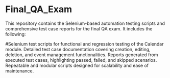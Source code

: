 # Final_QA_Exam
This repository contains the Selenium-based automation testing scripts and comprehensive test case reports for the final QA exam. It includes the following:

#Selenium test scripts for functional and regression testing of the Calendar module.
Detailed test case documentation covering creation, editing, deletion, and event management functionalities.
Reports generated from executed test cases, highlighting passed, failed, and skipped scenarios.
Repeatable and modular scripts designed for scalability and ease of maintenance.
